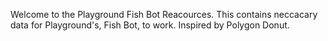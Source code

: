 Welcome to the Playground Fish Bot Reacources. This contains neccacary data for Playground's, Fish Bot, to work. Inspired by Polygon Donut.
